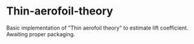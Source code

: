# Thin-aerofoil-theory
Basic implementation of "Thin aerofoil theory" to estimate lift coefficient. Awaiting proper packaging.
